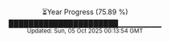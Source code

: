 <p align="center">
⏳Year Progress (75.89 %)<br>
██████████████████████▁▁▁▁▁▁▁▁ <br>
<sub>Updated: Sun, 05 Oct 2025 00:13:54 GMT</sub>
</p>

